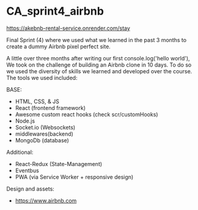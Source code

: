 # CA_sprint4_airbnb

https://akebnb-rental-service.onrender.com/stay

Final Sprint (4) where we used what we learned in the past 3 months to create a dummy Airbnb pixel perfect site.

A little over three months after writing our first console.log('hello world'), We took on the challenge of building an Airbnb clone in 10 days. To do so we used the diversity of skills we learned and developed over the course. The tools we used included:

BASE:

- HTML, CSS, & JS
- React (frontend framework)
- Awesome custom react hooks (check scr/customHooks)
- Node.js
- Socket.io (Websockets)
- middlewares(backend)
- MongoDb (database)

Additional:

- React-Redux (State-Management)
- Eventbus
- PWA (via Service Worker + responsive design)

Design and assets:

- https://www.airbnb.com
